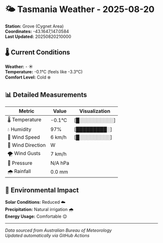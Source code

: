 # 🌤️ Tasmania Weather - 2025-08-20

**Station:** Grove (Cygnet Area)  
**Coordinates:** -43.1647,147.0584  
**Last Updated:** 20250820210000

## 🌡️ Current Conditions

**Weather:** - ☀️  
**Temperature:** -0.1°C (feels like -3.3°C)  
**Comfort Level:** Cold ❄️

## 📊 Detailed Measurements

| Metric | Value | Visualization |
|--------|-------|---------------|
| 🌡️ Temperature | -0.1°C | [█░░░░░░░░░░] |
| 💧 Humidity | 97% | [█████████░] |
| 💨 Wind Speed | 6 km/h | [█░░░░░░░░░] |
| 🧭 Wind Direction | W | |
| 🌪️ Wind Gusts | 7 km/h | |
| 🔽 Pressure | N/A hPa | |
| 🌧️ Rainfall | 0.0 mm | |

## 🌱 Environmental Impact

**Solar Conditions:** Reduced ☁️  
**Precipitation:** Natural irrigation 🌧️  
**Energy Usage:** Comfortable 😌

---
*Data sourced from Australian Bureau of Meteorology*  
*Updated automatically via GitHub Actions*
